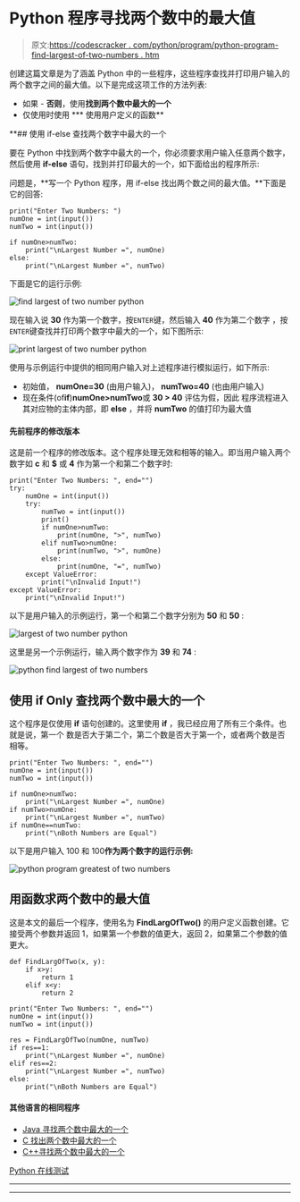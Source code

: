 # Python 程序寻找两个数中的最大值

> 原文:[https://codescracker . com/python/program/python-program-find-largest-of-two-numbers . htm](https://codescracker.com/python/program/python-program-find-largest-of-two-numbers.htm)

创建这篇文章是为了涵盖 Python 中的一些程序，这些程序查找并打印用户输入的两个数字之间的最大值。以下是完成这项工作的方法列表:

*   如果 - **否则**，使用**找到两个数中最大的一个**
*   仅使用时使用
***   使用用户定义的函数**

 **## 使用 if-else 查找两个数字中最大的一个

要在 Python 中找到两个数字中最大的一个，你必须要求用户输入任意两个数字，然后使用 **if-else** 语句，找到并打印最大的一个，如下面给出的程序所示:

问题是，**写一个 Python 程序，用 if-else 找出两个数之间的最大值。**下面是它的回答:

```
print("Enter Two Numbers: ")
numOne = int(input())
numTwo = int(input())

if numOne>numTwo:
    print("\nLargest Number =", numOne)
else:
    print("\nLargest Number =", numTwo)
```

下面是它的运行示例:

![find largest of two number python](../Images/04275fb91fdf1e4544e9fb7ecdad3111.png)

现在输入说 **30** 作为第一个数字，按`ENTER`键，然后输入 **40** 作为第二个数字 ，按`ENTER`键查找并打印两个数字中最大的一个，如下图所示:

![print largest of two number python](../Images/f8599349e4b9e8128f4360b7b1ce5d0a.png)

使用与示例运行中提供的相同用户输入对上述程序进行模拟运行，如下所示:

*   初始值， **numOne=30** (由用户输入)， **numTwo=40** (也由用户输入)
*   现在条件(of**if**)**numOne>numTwo**或 **30 > 40** 评估为假，因此 程序流程进入其对应物的主体内部，即 **else** ，并将 **numTwo** 的值打印为最大值

#### 先前程序的修改版本

这是前一个程序的修改版本。这个程序处理无效和相等的输入。即当用户输入两个数字如 **c** 和 **$** 或 **4** 作为第一个和第二个数字时:

```
print("Enter Two Numbers: ", end="")
try:
    numOne = int(input())
    try:
        numTwo = int(input())
        print()
        if numOne>numTwo:
            print(numOne, ">", numTwo)
        elif numTwo>numOne:
            print(numTwo, ">", numOne)
        else:
            print(numOne, "=", numTwo)
    except ValueError:
        print("\nInvalid Input!")
except ValueError:
    print("\nInvalid Input!")
```

以下是用户输入的示例运行，第一个和第二个数字分别为 **50** 和 **50** :

![largest of two number python](../Images/ba5efdeb2d3b3b0a7f98809369fe815c.png)

这里是另一个示例运行，输入两个数字作为 **39** 和 **74** :

![python find largest of two numbers](../Images/f2c7101fdb9c5d53dc2f00977cd3a7d9.png)

## 使用 if Only 查找两个数中最大的一个

这个程序是仅使用 **if** 语句创建的。这里使用 **if** ，我已经应用了所有三个条件。也就是说，第一个 数是否大于第二个，第二个数是否大于第一个，或者两个数是否相等。

```
print("Enter Two Numbers: ", end="")
numOne = int(input())
numTwo = int(input())

if numOne>numTwo:
    print("\nLargest Number =", numOne)
if numTwo>numOne:
    print("\nLargest Number =", numTwo)
if numOne==numTwo:
    print("\nBoth Numbers are Equal")
```

以下是用户输入 100 和 100**作为两个数字的运行示例:**

![python program greatest of two numbers](../Images/578d82387254085a65a2cdde55a8f9e2.png)

## 用函数求两个数中的最大值

这是本文的最后一个程序，使用名为 **FindLargOfTwo()** 的用户定义函数创建。它 接受两个参数并返回 1，如果第一个参数的值更大，返回 2，如果第二个参数的值更大。

```
def FindLargOfTwo(x, y):
    if x>y:
        return 1
    elif x<y:
        return 2

print("Enter Two Numbers: ", end="")
numOne = int(input())
numTwo = int(input())

res = FindLargOfTwo(numOne, numTwo)
if res==1:
    print("\nLargest Number =", numOne)
elif res==2:
    print("\nLargest Number =", numTwo)
else:
    print("\nBoth Numbers are Equal")
```

#### 其他语言的相同程序

*   [Java 寻找两个数中最大的一个](/java/program/java-program-find-largest-of-two-numbers.htm)
*   [C 找出两个数中最大的一个](/c/program/c-program-find-greatest-of-two-numbers.htm)
*   [C++寻找两个数中最大的一个](/cpp/program/cpp-program-find-greatest-of-two-numbers.htm)

[Python 在线测试](/exam/showtest.php?subid=10)

* * *

* * ***